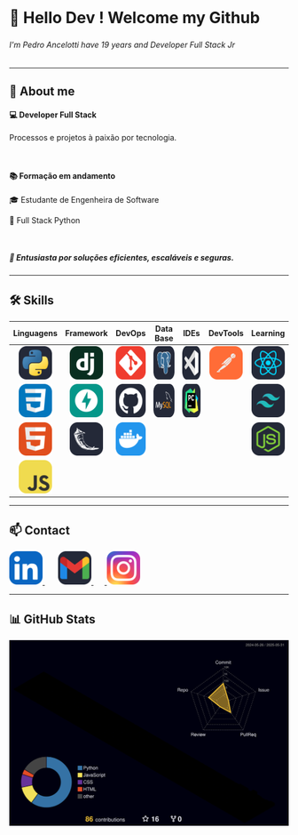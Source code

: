 <br clear="both">

<h1 align="left">👋 Hello Dev ! Welcome my Github</h1>

###

<h6 align="left">I'm Pedro Ancelotti have 19 years and Developer Full Stack Jr </h6>

---

## 🚀 About me

<h4 align="left">💻 Developer Full Stack </h4>
<p> Processos e projetos à paixão por tecnologia.</p>
<br>
<h4 align="left">📚 Formação em andamento</h4>

  <p>🎓 Estudante de Engenheira de Software<p>
  <p>🐍 Full Stack Python</p>


<br>  
<h5> 🌟 Entusiasta por soluções eficientes, escaláveis e seguras.</h5>
</p>


---

## 🛠️ Skills


| Linguagens | Framework | DevOps | Data Base | IDEs | DevTools | Learning |
|:---:|:---:|:---:|:---:|:---:|:---:|:---:|
| <img src="https://github.com/tandpfun/skill-icons/blob/main/icons/Python-Dark.svg" height="60" alt="python logo"  />| <img src="https://github.com/tandpfun/skill-icons/blob/main/icons/Django.svg" height="60" alt="django logo" /> |<img src="https://github.com/tandpfun/skill-icons/blob/main/icons/Git.svg" height="60" alt="git logo"  />|<img src="https://github.com/tandpfun/skill-icons/blob/main/icons/PostgreSQL-Dark.svg" height="60" alt="PostgreSQL logo" />|<img src="https://github.com/tandpfun/skill-icons/blob/main/icons/VSCode-Dark.svg" height="60" alt="vs logo"  />|<img src="https://github.com/tandpfun/skill-icons/blob/main/icons/Postman.svg" height="60" alt="Postman logo" />| <img src="https://github.com/tandpfun/skill-icons/blob/main/icons/React-Dark.svg" height="60" alt="React logo" />
| <img src="https://github.com/tandpfun/skill-icons/blob/main/icons/CSS.svg" height="60" alt="css3 logo" /> | <img src="https://github.com/tandpfun/skill-icons/blob/main/icons/FastAPI.svg" height="60" alt="django logo" /> |<img src="https://github.com/tandpfun/skill-icons/blob/main/icons/Github-Dark.svg" height="60" alt="github logo"  />| <img src="https://github.com/tandpfun/skill-icons/blob/main/icons/MySQL-Dark.svg" height="60" alt="MySQLlogo"  />|<img src="https://github.com/tandpfun/skill-icons/blob/main/icons/PyCharm-Dark.svg" height="60" alt="pycharm logo"  />| |<img src="https://github.com/tandpfun/skill-icons/blob/main/icons/TailwindCSS-Dark.svg" height="60" alt="Tailwind logo"/>
|<img src="https://github.com/tandpfun/skill-icons/blob/main/icons/HTML.svg" height="60" alt="html5 logo" />|<img src="https://github.com/tandpfun/skill-icons/blob/main/icons/Flask-Dark.svg" height="60" alt="flask logo" />|<img src="https://github.com/tandpfun/skill-icons/blob/main/icons/Docker.svg" height="60" alt="docker logo"  />|| || <img src="https://github.com/tandpfun/skill-icons/blob/main/icons/NodeJS-Dark.svg" height="60" alt="Node logo" />
| <img src="https://github.com/tandpfun/skill-icons/blob/main/icons/JavaScript.svg" height="60" alt="javascript logo" />

<div align="left">
  
---

## 📫 Contact

<div align="left">
   <a href="https://www.linkedin.com/in/pedro-henrique-ancelotti9a7134260/">
    <img src="https://github.com/tandpfun/skill-icons/blob/main/icons/LinkedIn.svg" height="60" alt="linkedin logo">
   </a>

  
  <img width="20" />
  <a href="mailto:pedroh.moliveira20@gmail.com">
    <img src="https://github.com/tandpfun/skill-icons/blob/main/icons/Gmail-Dark.svg" height="60" alt="gmail logo" />
    
  <img width="20" />
    <a href="https://www.instagram.com/ancelott1/">
    <img src="https://github.com/tandpfun/skill-icons/blob/main/icons/Instagram.svg" height="60" alt="Instagram logo" />
  </a>
</div>

---

## 📊 GitHub Stats

![3D Profile](./profile-3d-contrib/profile-night-rainbow.svg)
